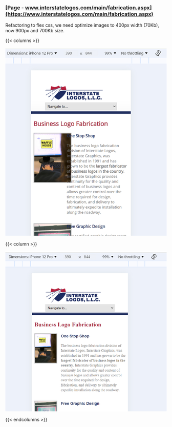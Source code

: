 ### [Page - www.interstatelogos.com/main/fabrication.aspx](https://www.interstatelogos.com/main/fabrication.aspx)

Refactoring to flex css, we need optimize images to 400px width (70Kb), now 900px and 700Kb size.

{{< columns >}}

  ![Before - interstatelogos.com/main/fabrication.aspx](/screens/image6.jpg)

{{< column >}}

  ![After - interstatelogos.com/main/fabrication.aspx](/screens/image7.jpg)

{{< endcolumns >}}